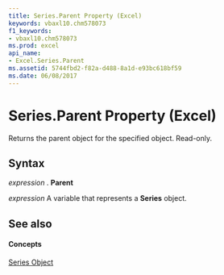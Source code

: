 ```yaml
---
title: Series.Parent Property (Excel)
keywords: vbaxl10.chm578073
f1_keywords:
- vbaxl10.chm578073
ms.prod: excel
api_name:
- Excel.Series.Parent
ms.assetid: 5744fbd2-f82a-d488-8a1d-e93bc618bf59
ms.date: 06/08/2017
---
```



# Series.Parent Property (Excel)

Returns the parent object for the specified object. Read-only.


## Syntax

 _expression_ . **Parent**

 _expression_ A variable that represents a **Series** object.


## See also


#### Concepts


[Series Object](Excel.Series(objec).md)

